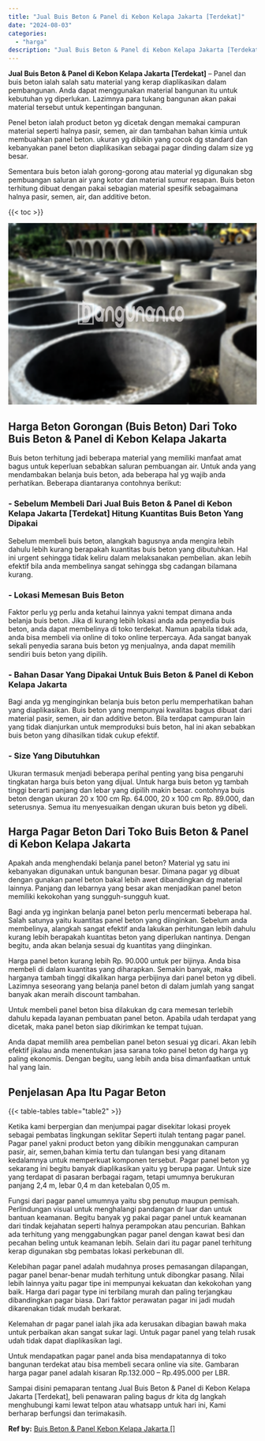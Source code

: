 ```yaml
---
title: "Jual Buis Beton & Panel di Kebon Kelapa Jakarta [Terdekat]"
date: "2024-08-03"
categories: 
  - "harga"
description: "Jual Buis Beton & Panel di Kebon Kelapa Jakarta [Terdekat]. Sampai disini pemaparan tentang Jual Buis Beton & Panel di Kebon Kelapa Jakarta [Terdekat], bel..."
---
```


**Jual Buis Beton & Panel di Kebon Kelapa Jakarta \[Terdekat\]** – Panel dan buis beton ialah salah satu material yang kerap diaplikasikan dalam pembangunan. Anda dapat menggunakan material bangunan itu untuk kebutuhan yg diperlukan. Lazimnya para tukang bangunan akan pakai material tersebut untuk kepentingan bangunan.

Penel beton ialah product beton yg dicetak dengan memakai campuran material seperti halnya pasir, semen, air dan tambahan bahan kimia untuk membuahkan panel beton. ukuran yg dibikin yang cocok dg standard dan kebanyakan panel beton diaplikasikan sebagai pagar dinding dalam size yg besar.

Sementara buis beton ialah gorong-gorong atau material yg digunakan sbg pembuangan saluran air yang kotor dan material sumur resapan. Buis beton terhitung dibuat dengan pakai sebagian material spesifik sebagaimana halnya pasir, semen, air, dan additive beton.

{{< toc >}}

![Jual Buis Beton & Panel di Kebon Kelapa Jakarta [Terdekat]](/images/jual-panel-buis-beton-murah-27.png)

## Harga Beton Gorongan (Buis Beton) Dari Toko Buis Beton & Panel di Kebon Kelapa Jakarta

Buis beton terhitung jadi beberapa material yang memiliki manfaat amat bagus untuk keperluan sebabkan saluran pembuangan air. Untuk anda yang mendambakan belanja buis beton, ada beberapa hal yg wajib anda perhatikan. Beberapa diantaranya contohnya berikut:

### \- Sebelum Membeli Dari Jual Buis Beton & Panel di Kebon Kelapa Jakarta \[Terdekat\] Hitung Kuantitas Buis Beton Yang Dipakai

Sebelum membeli buis beton, alangkah bagusnya anda mengira lebih dahulu lebih kurang berapakah kuantitas buis beton yang dibutuhkan. Hal ini urgent sehingga tidak keliru dalam melaksanakan pembelian. akan lebih efektif bila anda membelinya sangat sehingga sbg cadangan bilamana kurang.

### \- Lokasi Memesan Buis Beton

Faktor perlu yg perlu anda ketahui lainnya yakni tempat dimana anda belanja buis beton. Jika di kurang lebih lokasi anda ada penyedia buis beton, anda dapat membelinya di toko terdekat. Namun apabila tidak ada, anda bisa membeli via online di toko online terpercaya. Ada sangat banyak sekali penyedia sarana buis beton yg menjualnya, anda dapat memilih sendiri buis beton yang dipilih.

### \- Bahan Dasar Yang Dipakai Untuk Buis Beton & Panel di Kebon Kelapa Jakarta

Bagi anda yg menginginkan belanja buis beton perlu memperhatikan bahan yang diaplikasikan. Buis beton yang mempunyai kwalitas bagus dibuat dari material pasir, semen, air dan additive beton. Bila terdapat campuran lain yang tidak dianjurkan untuk memproduksi buis beton, hal ini akan sebabkan buis beton yang dihasilkan tidak cukup efektif.

### \- Size Yang Dibutuhkan

Ukuran termasuk menjadi beberapa perihal penting yang bisa pengaruhi tingkatan harga buis beton yang dijual. Untuk harga buis beton yg tambah tinggi berarti panjang dan lebar yang dipilih makin besar. contohnya buis beton dengan ukuran 20 x 100 cm Rp. 64.000, 20 x 100 cm Rp. 89.000, dan seterusnya. Semua itu menyesuaikan dengan ukuran buis beton yg dibeli.

## Harga Pagar Beton Dari Toko Buis Beton & Panel di Kebon Kelapa Jakarta

Apakah anda menghendaki belanja panel beton? Material yg satu ini kebanyakan digunakan untuk bangunan besar. Dimana pagar yg dibuat dengan gunakan panel beton bakal lebih awet dibandingkan dg material lainnya. Panjang dan lebarnya yang besar akan menjadikan panel beton memiliki kekokohan yang sungguh-sungguh kuat.

Bagi anda yg inginkan belanja panel beton perlu mencermati beberapa hal. Salah satunya yaitu kuantitas panel beton yang diinginkan. Sebelum anda membelinya, alangkah sangat efektif anda lakukan perhitungan lebih dahulu kurang lebih berapakah kuantitas beton yang diperlukan nantinya. Dengan begitu, anda akan belanja sesuai dg kuantitas yang diinginkan.

Harga panel beton kurang lebih Rp. 90.000 untuk per bijinya. Anda bisa membeli di dalam kuantitas yang diharapkan. Semakin banyak, maka harganya tambah tinggi dikalikan harga perbijinya dari panel beton yg dibeli. Lazimnya seseorang yang belanja panel beton di dalam jumlah yang sangat banyak akan meraih discount tambahan.

Untuk membeli panel beton bisa dilakukan dg cara memesan terlebih dahulu kepada layanan pembuatan panel beton. Apabila udah terdapat yang dicetak, maka panel beton siap dikirimkan ke tempat tujuan.

Anda dapat memilih area pembelian panel beton sesuai yg dicari. Akan lebih efektif jikalau anda menentukan jasa sarana toko panel beton dg harga yg paling ekonomis. Dengan begitu, uang lebih anda bisa dimanfaatkan untuk hal yang lain.

## Penjelasan Apa Itu Pagar Beton

{{< table-tables table="table2" >}}

Ketika kami berpergian dan menjumpai pagar disekitar lokasi proyek sebagai pembatas lingkungan seklitar Seperti itulah tentang pagar panel. Pagar panel yakni product beton yang dibikin menggunakan campuran pasir, air, semen,bahan kimia tertu dan tulangan besi yang ditanam kedalamnya untuk memperkuat komponen tersebut. Pagar panel beton yg sekarang ini begitu banyak diaplikasikan yaitu yg berupa pagar. Untuk size yang terdapat di pasaran berbagai ragam, tetapi umumnya berukuran panjang 2,4 m, lebar 0,4 m dan ketebalan 0,05 m.

Fungsi dari pagar panel umumnya yaitu sbg penutup maupun pemisah. Perlindungan visual untuk menghalangi pandangan dr luar dan untuk bantuan keamanan. Begitu banyak yg pakai pagar panel untuk keamanan dari tindak kejahatan seperti halnya perampokan atau pencurian. Bahkan ada terhitung yang menggabungkan pagar panel dengan kawat besi dan pecahan beling untuk keamanan lebih. Selain dari itu pagar panel terhitung kerap digunakan sbg pembatas lokasi perkebunan dll.

Kelebihan pagar panel adalah mudahnya proses pemasangan dilapangan, pagar panel benar-benar mudah terhitung untuk dibongkar pasang. Nilai lebih lainnya yaitu pagar tipe ini mempunyai kekuatan dan kekokohan yang baik. Harga dari pagar type ini terbilang murah dan paling terjangkau dibandingkan pagar biasa. Dari faktor perawatan pagar ini jadi mudah dikarenakan tidak mudah berkarat.

Kelemahan dr pagar panel ialah jika ada kerusakan dibagian bawah maka untuk perbaikan akan sangat sukar lagi. Untuk pagar panel yang telah rusak udah tidak dapat diaplikasikan lagi.

Untuk mendapatkan pagar panel anda bisa mendapatannya di toko bangunan terdekat atau bisa membeli secara online via site. Gambaran harga pagar panel adalah kisaran Rp.132.000 – Rp.495.000 per LBR.

Sampai disini pemaparan tentang Jual Buis Beton & Panel di Kebon Kelapa Jakarta \[Terdekat\], beli penawaran paling bagus dr kita dg langkah menghubungi kami lewat telpon atau whatsapp untuk hari ini, Kami berharap berfungsi dan terimakasih.

**Ref by:** [Buis Beton & Panel Kebon Kelapa Jakarta []](https://id.wikipedia.org/wiki/Buis)
